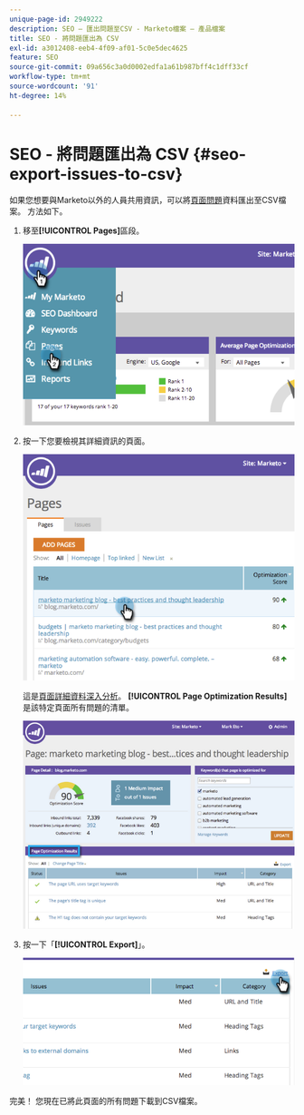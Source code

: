 ```yaml
---
unique-page-id: 2949222
description: SEO — 匯出問題至CSV - Marketo檔案 — 產品檔案
title: SEO - 將問題匯出為 CSV
exl-id: a3012408-eeb4-4f09-af01-5c0e5dec4625
feature: SEO
source-git-commit: 09a656c3a0d0002edfa1a61b987bff4c1dff33cf
workflow-type: tm+mt
source-wordcount: '91'
ht-degree: 14%

---
```


# SEO - 將問題匯出為 CSV {#seo-export-issues-to-csv}

如果您想要與Marketo以外的人員共用資訊，可以將[頁面問題](/help/marketo/product-docs/additional-apps/seo/pages/seo-understanding-pages.md)資料匯出至CSV檔案。 方法如下。

1. 移至&#x200B;**[!UICONTROL Pages]**&#x200B;區段。

   ![](assets/image2014-9-18-13-3a16-3a5.png)

1. 按一下您要檢視其詳細資訊的頁面。

   ![](assets/image2014-9-18-13-3a16-3a8.png)

   這是[頁面詳細資料深入分析](/help/marketo/product-docs/additional-apps/seo/pages/seo-using-the-page-detail-drill-down.md)。 **[!UICONTROL Page Optimization Results]**&#x200B;是該特定頁面所有問題的清單。

   ![](assets/image2014-9-18-13-3a16-3a12.png)

1. 按一下「**[!UICONTROL Export]**」。

   ![](assets/image2014-9-18-13-3a16-3a39.png)

完美！ 您現在已將此頁面的所有問題下載到CSV檔案。
